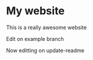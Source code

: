 # My website

This is a really awesome website

Edit on example branch

Now editting on update-readme

